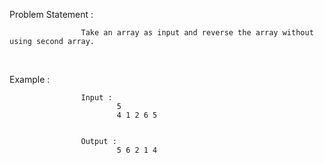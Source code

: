 Problem Statement :

                    Take an array as input and reverse the array without using second array.

<br />

Example :

                    Input :
                            5
                            4 1 2 6 5


                    Output :
                            5 6 2 1 4